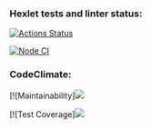 ### Hexlet tests and linter status:
[![Actions Status](https://github.com/cokuevn/frontend-project-46/workflows/hexlet-check/badge.svg)](https://github.com/cokuevn/frontend-project-46/actions)

[![Node CI](https://github.com/cokuevn/frontend-project-lvl2/actions/workflows/nodeci.yml/badge.svg)](https://github.com/cokuevn/frontend-project-lvl2/actions/workflows/nodeci.yml)

### CodeClimate:
[![Maintainability]<a href="https://codeclimate.com/github/cokuevn/frontend-project-46/maintainability"><img src="https://api.codeclimate.com/v1/badges/c9de4feb34e115d52870/maintainability" /></a>

[![Test Coverage]<a href="https://codeclimate.com/github/cokuevn/frontend-project-46/test_coverage"><img src="https://api.codeclimate.com/v1/badges/c9de4feb34e115d52870/test_coverage" /></a>